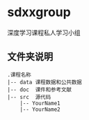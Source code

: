 # sdxxgroup
深度学习课程私人学习小组

## 文件夹说明
```
.课程名称
|-- data 课程数据和公共数据
|-- doc  课件和参考文献
|-- src  源代码
    |-- YourName1
    |-- YourName2
```